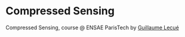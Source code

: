 # Compressed Sensing
Compressed Sensing, course @ ENSAE ParisTech by [Guillaume Lecué](http://lecueguillaume.github.io/)
